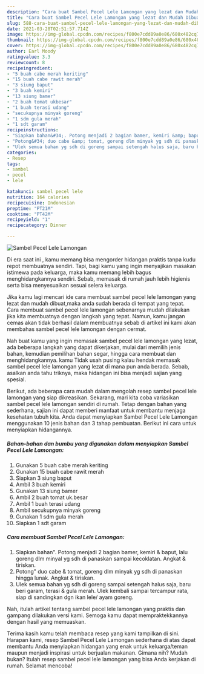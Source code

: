 ```yaml
---
description: "Cara buat Sambel Pecel Lele Lamongan yang lezat dan Mudah Dibuat"
title: "Cara buat Sambel Pecel Lele Lamongan yang lezat dan Mudah Dibuat"
slug: 588-cara-buat-sambel-pecel-lele-lamongan-yang-lezat-dan-mudah-dibuat
date: 2021-03-28T02:51:57.714Z
image: https://img-global.cpcdn.com/recipes/f800e7cdd89a0e86/680x482cq70/sambel-pecel-lele-lamongan-foto-resep-utama.jpg
thumbnail: https://img-global.cpcdn.com/recipes/f800e7cdd89a0e86/680x482cq70/sambel-pecel-lele-lamongan-foto-resep-utama.jpg
cover: https://img-global.cpcdn.com/recipes/f800e7cdd89a0e86/680x482cq70/sambel-pecel-lele-lamongan-foto-resep-utama.jpg
author: Earl Moody
ratingvalue: 3.3
reviewcount: 8
recipeingredient:
- "5 buah cabe merah keriting"
- "15 buah cabe rawit merah"
- "3 siung baput"
- "3 buah kemiri"
- "13 siung bamer"
- "2 buah tomat ukbesar"
- "1 buah terasi udang"
- "secukupnya minyak goreng"
- "1 sdm gula merah"
- "1 sdt garam"
recipeinstructions:
- "Siapkan bahan&#34;. Potong menjadi 2 bagian bamer, kemiri &amp; baput, lalu goreng dlm minyal yg sdh di panaskan sampai kecoklatan. Angkat &amp; tiriskan."
- "Potong&#34; duo cabe &amp; tomat, goreng dlm minyak yg sdh di panaskan hingga lunak. Angkat &amp; tiriskan."
- "Ulek semua bahan yg sdh di goreng sampai setengah halus saja, baru beri garam, terasi &amp; gula merah. Ulek kembali sampai tercampur rata, siap di sandingkan dgn ikan lele/ ayam goreng."
categories:
- Resep
tags:
- sambel
- pecel
- lele

katakunci: sambel pecel lele 
nutrition: 164 calories
recipecuisine: Indonesian
preptime: "PT21M"
cooktime: "PT42M"
recipeyield: "1"
recipecategory: Dinner

---
```



![Sambel Pecel Lele Lamongan](https://img-global.cpcdn.com/recipes/f800e7cdd89a0e86/680x482cq70/sambel-pecel-lele-lamongan-foto-resep-utama.jpg)

Di era  saat ini , kamu memang bisa mengorder hidangan praktis tanpa kudu repot membuatnya sendiri. Tapi, bagi kamu yang ingin menyajikan masakan istimewa pada keluarga, maka kamu memang lebih bagus menghidangkannya sendiri. Sebab, memasak di rumah jauh lebih higienis serta bisa menyesuaikan sesuai selera keluarga.

Jika kamu lagi mencari ide cara membuat sambel pecel lele lamongan yang lezat dan mudah dibuat,maka anda sudah berada di tempat yang tepat. Cara membuat sambel pecel lele lamongan  sebenarnya mudah dilakukan jika kita membuatnya dengan langkah yang tepat. Namun, kamu jangan cemas akan tidak berhasil dalam membuatnya 
sebab di artikel ini kami akan membahas sambel pecel lele lamongan dengan cermat.  



Nah buat kamu yang ingin memasak sambel pecel lele lamongan yang lezat, ada beberapa langkah yang dapat dikerjakan, mulai dari memilih jenis bahan, kemudian pemilihan bahan segar, hingga cara membuat dan menghidangkannya. kamu Tidak usah pusing kalau hendak memasak sambel pecel lele lamongan yang lezat di mana pun anda berada. Sebab, asalkan anda  tahu triknya, maka hidangan ini bisa menjadi sajian yang spesial.

Berikut, ada beberapa cara mudah dalam mengolah resep sambel pecel lele lamongan yang siap dikreasikan. Sekarang, mari kita coba variasikan sambel pecel lele lamongan sendiri di rumah. Tetap dengan bahan yang sederhana, sajian ini dapat memberi manfaat untuk membantu menjaga kesehatan tubuh kita. Anda dapat menyiapkan Sambel Pecel Lele Lamongan menggunakan 10 jenis bahan dan 3 tahap pembuatan. Berikut ini cara untuk menyiapkan hidangannya.

<!--inarticleads1-->

##### Bahan-bahan dan bumbu yang digunakan dalam menyiapkan Sambel Pecel Lele Lamongan:

1. Gunakan 5 buah cabe merah keriting
1. Gunakan 15 buah cabe rawit merah
1. Siapkan 3 siung baput
1. Ambil 3 buah kemiri
1. Gunakan 13 siung bamer
1. Ambil 2 buah tomat uk.besar
1. Ambil 1 buah terasi udang
1. Ambil secukupnya minyak goreng
1. Gunakan 1 sdm gula merah
1. Siapkan 1 sdt garam




<!--inarticleads2-->

##### Cara membuat Sambel Pecel Lele Lamongan:

1. Siapkan bahan&#34;. Potong menjadi 2 bagian bamer, kemiri &amp; baput, lalu goreng dlm minyal yg sdh di panaskan sampai kecoklatan. Angkat &amp; tiriskan.
1. Potong&#34; duo cabe &amp; tomat, goreng dlm minyak yg sdh di panaskan hingga lunak. Angkat &amp; tiriskan.
1. Ulek semua bahan yg sdh di goreng sampai setengah halus saja, baru beri garam, terasi &amp; gula merah. Ulek kembali sampai tercampur rata, siap di sandingkan dgn ikan lele/ ayam goreng.




Nah, itulah artikel tentang  sambel pecel lele lamongan  yang praktis dan gampang dilakukan versi kami. Semoga kamu dapat mempraktekkannya dengan hasil yang memuaskan. 

Terima kasih kamu telah membaca resep yang kami tampilkan di sini. Harapan kami, resep  Sambel Pecel Lele Lamongan sederhana di atas dapat membantu Anda menyiapkan hidangan yang enak untuk keluarga/teman maupun menjadi inspirasi untuk berjualan makanan. Gimana nih? Mudah bukan? Itulah resep sambel pecel lele lamongan yang bisa Anda kerjakan di rumah. Selamat mencoba!


